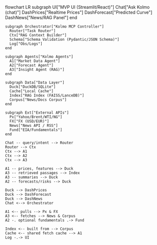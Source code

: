 flowchart LR
    subgraph UI["MVP UI (Streamlit/React)"]
      Chat["Ask Kolmo (chat)"]
      DashPrices["Realtime Prices"]
      DashForecast["Predicted Curve"]
      DashNews["News/RAG Panel"]
    end

    subgraph Orchestrator["Kolmo MCP Controller"]
      Router["Task Router"]
      Ctx["RAG Context Builder"]
      Schema["Schema Validation (Pydantic/JSON Schema)"]
      Log["Obs/Logs"]
    end

    subgraph Agents["Kolmo Agents"]
      A1["Market Data Agent"]
      A2["Forecast Agent"]
      A3["Insight Agent (RAG)"]
    end

    subgraph Data["Data Layer"]
      Duck["DuckDB/SQLite"]
      Cache["Local Cache"]
      Index["RAG Index (FAISS/LanceDB)"]
      Corpus["News/Docs Corpus"]
    end

    subgraph Ext["External APIs"]
      Px["Yahoo/Brent/WTI/NG"]
      FX["FX (USD/EUR)"]
      News["News API / RSS"]
      Fund["EIA/Fundamentals"]
    end

    Chat -- query/intent --> Router
    Router --> Ctx
    Ctx --> A1
    Ctx --> A2
    Ctx --> A3

    A1 -- prices, features --> Duck
    A3 -- retrieved passages --> Index
    A3 -- summaries --> Duck
    A2 -- forecasts/risks --> Duck

    Duck --> DashPrices
    Duck --> DashForecast
    Duck --> DashNews
    Chat <--> Orchestrator

    A1 <-- pulls --> Px & FX
    A3 <-- fetches --> News & Corpus
    A2 -. optional fundamentals .-> Fund

    Index <-- built from --> Corpus
    Cache <-- shared fetch cache --> A1
    Log -.-> UI
